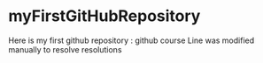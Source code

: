 # myFirstGitHubRepository
Here is my first github repository : github course
Line was modified manually to resolve resolutions